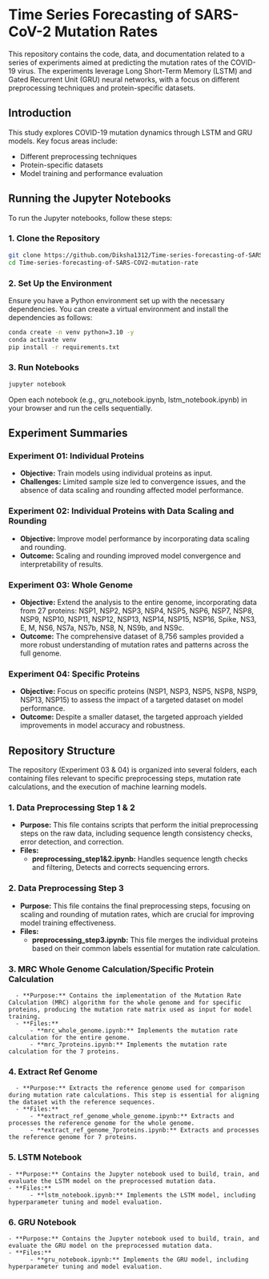 # Time Series Forecasting of SARS-CoV-2 Mutation Rates
This repository contains the code, data, and documentation related to a series of experiments aimed at predicting the mutation rates of the COVID-19 virus. The experiments leverage Long Short-Term Memory (LSTM) and Gated Recurrent Unit (GRU) neural networks, with a focus on different preprocessing techniques and protein-specific datasets.

## Introduction

This study explores COVID-19 mutation dynamics through LSTM and GRU models. Key focus areas include:

- Different preprocessing techniques
- Protein-specific datasets
- Model training and performance evaluation

## Running the Jupyter Notebooks
To run the Jupyter notebooks, follow these steps:
### 1. Clone the Repository
```bash
git clone https://github.com/Diksha1312/Time-series-forecasting-of-SARS-COV2-mutation-rates.git
cd Time-series-forecasting-of-SARS-COV2-mutation-rate
```
### 2. Set Up the Environment
Ensure you have a Python environment set up with the necessary dependencies. You can create a virtual environment and install the dependencies as follows:
```bash
conda create -n venv python=3.10 -y
conda activate venv
pip install -r requirements.txt
```
### 3. Run Notebooks
```bash
jupyter notebook
```
Open each notebook (e.g., gru_notebook.ipynb, lstm_notebook.ipynb) in your browser and run the cells sequentially.

## Experiment Summaries
### Experiment 01: Individual Proteins
- **Objective:** Train models using individual proteins as input.
- **Challenges:** Limited sample size led to convergence issues, and the absence of data scaling and rounding affected model performance.

### Experiment 02: Individual Proteins with Data Scaling and Rounding
- **Objective:** Improve model performance by incorporating data scaling and rounding.
- **Outcome:** Scaling and rounding improved model convergence and interpretability of results.

### Experiment 03: Whole Genome
- **Objective:** Extend the analysis to the entire genome, incorporating data from 27 proteins: NSP1, NSP2, NSP3, NSP4, NSP5, NSP6, NSP7, NSP8, NSP9, NSP10, NSP11, NSP12, NSP13, NSP14, NSP15, NSP16, Spike, NS3, E, M, NS6, NS7a, NS7b, NS8, N, NS9b, and NS9c.
- **Outcome:** The comprehensive dataset of 8,756 samples provided a more robust understanding of mutation rates and patterns across the full genome.

### Experiment 04: Specific Proteins
- **Objective:** Focus on specific proteins (NSP1, NSP3, NSP5, NSP8, NSP9, NSP13, NSP15) to assess the impact of a targeted dataset on model performance.
- **Outcome:** Despite a smaller dataset, the targeted approach yielded improvements in model accuracy and robustness.

## Repository Structure

The repository (Experiment 03 & 04) is organized into several folders, each containing files relevant to specific preprocessing steps, mutation rate calculations, and the execution of machine learning models.

### 1. Data Preprocessing Step 1 & 2
- **Purpose:** This file contains scripts that perform the initial preprocessing steps on the raw data, including sequence length consistency checks, error detection, and correction.
- **Files:**
  - **preprocessing_step1&2.ipynb:** Handles sequence length checks and filtering, Detects and corrects sequencing errors.
### 2. Data Preprocessing Step 3
- **Purpose:** This file contains the final preprocessing steps, focusing on scaling and rounding of mutation rates, which are crucial for improving model training effectiveness.
- **Files:**
  - **preprocessing_step3.ipynb:** This file merges the individual proteins based on their common labels essential for mutation rate calculation.
### 3. MRC Whole Genome Calculation/Specific Protein Calculation
      - **Purpose:** Contains the implementation of the Mutation Rate Calculation (MRC) algorithm for the whole genome and for specific proteins, producing the mutation rate matrix used as input for model training.
      - **Files:**
          - **mrc_whole_genome.ipynb:** Implements the mutation rate calculation for the entire genome.
          - **mrc_7proteins.ipynb:** Implements the mutation rate calculation for the 7 proteins.
### 4. Extract Ref Genome
      - **Purpose:** Extracts the reference genome used for comparison during mutation rate calculations. This step is essential for aligning the dataset with the reference sequences.
      - **Files:**
          - **extract_ref_genome_whole_genome.ipynb:** Extracts and processes the reference genome for the whole genome.
          - **extract_ref_genome_7proteins.ipynb:** Extracts and processes the reference genome for 7 proteins.
### 5. LSTM Notebook
    - **Purpose:** Contains the Jupyter notebook used to build, train, and evaluate the LSTM model on the preprocessed mutation data.
    - **Files:**
          - **lstm_notebook.ipynb:** Implements the LSTM model, including hyperparameter tuning and model evaluation.
### 6. GRU Notebook
    - **Purpose:** Contains the Jupyter notebook used to build, train, and evaluate the GRU model on the preprocessed mutation data.
    - **Files:**
          - **gru_notebook.ipynb:** Implements the GRU model, including hyperparameter tuning and model evaluation.


